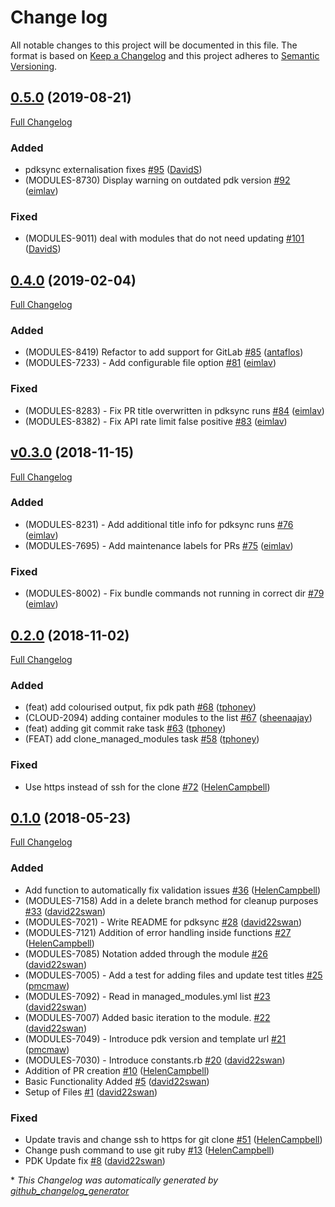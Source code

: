 # Change log

All notable changes to this project will be documented in this file. The format is based on [Keep a Changelog](http://keepachangelog.com/en/1.0.0/) and this project adheres to [Semantic Versioning](http://semver.org).

## [0.5.0](https://github.com/puppetlabs/pdksync/tree/0.5.0) (2019-08-21)

[Full Changelog](https://github.com/puppetlabs/pdksync/compare/0.4.0...0.5.0)

### Added

- pdksync externalisation fixes [\#95](https://github.com/puppetlabs/pdksync/pull/95) ([DavidS](https://github.com/DavidS))
- \(MODULES-8730\) Display warning on outdated pdk version [\#92](https://github.com/puppetlabs/pdksync/pull/92) ([eimlav](https://github.com/eimlav))

### Fixed

- \(MODULES-9011\) deal with modules that do not need updating [\#101](https://github.com/puppetlabs/pdksync/pull/101) ([DavidS](https://github.com/DavidS))

## [0.4.0](https://github.com/puppetlabs/pdksync/tree/0.4.0) (2019-02-04)

[Full Changelog](https://github.com/puppetlabs/pdksync/compare/v0.3.0...0.4.0)

### Added

- \(MODULES-8419\) Refactor to add support for GitLab [\#85](https://github.com/puppetlabs/pdksync/pull/85) ([antaflos](https://github.com/antaflos))
- \(MODULES-7233\) - Add configurable file option [\#81](https://github.com/puppetlabs/pdksync/pull/81) ([eimlav](https://github.com/eimlav))

### Fixed

- \(MODULES-8283\) - Fix PR title overwritten in pdksync runs [\#84](https://github.com/puppetlabs/pdksync/pull/84) ([eimlav](https://github.com/eimlav))
- \(MODULES-8382\) - Fix API rate limit false positive [\#83](https://github.com/puppetlabs/pdksync/pull/83) ([eimlav](https://github.com/eimlav))

## [v0.3.0](https://github.com/puppetlabs/pdksync/tree/v0.3.0) (2018-11-15)

[Full Changelog](https://github.com/puppetlabs/pdksync/compare/0.2.0...v0.3.0)

### Added

- \(MODULES-8231\) - Add additional title info for pdksync runs [\#76](https://github.com/puppetlabs/pdksync/pull/76) ([eimlav](https://github.com/eimlav))
- \(MODULES-7695\) - Add maintenance labels for PRs [\#75](https://github.com/puppetlabs/pdksync/pull/75) ([eimlav](https://github.com/eimlav))

### Fixed

- \(MODULES-8002\) - Fix bundle commands not running in correct dir [\#79](https://github.com/puppetlabs/pdksync/pull/79) ([eimlav](https://github.com/eimlav))

## [0.2.0](https://github.com/puppetlabs/pdksync/tree/0.2.0) (2018-11-02)

[Full Changelog](https://github.com/puppetlabs/pdksync/compare/0.1.0...0.2.0)

### Added

- \(feat\) add colourised output, fix pdk path [\#68](https://github.com/puppetlabs/pdksync/pull/68) ([tphoney](https://github.com/tphoney))
- \(CLOUD-2094\) adding container modules to the list [\#67](https://github.com/puppetlabs/pdksync/pull/67) ([sheenaajay](https://github.com/sheenaajay))
- \(feat\) adding git commit rake task [\#63](https://github.com/puppetlabs/pdksync/pull/63) ([tphoney](https://github.com/tphoney))
- \(FEAT\) add clone\_managed\_modules task [\#58](https://github.com/puppetlabs/pdksync/pull/58) ([tphoney](https://github.com/tphoney))

### Fixed

- Use https instead of ssh for the clone [\#72](https://github.com/puppetlabs/pdksync/pull/72) ([HelenCampbell](https://github.com/HelenCampbell))

## [0.1.0](https://github.com/puppetlabs/pdksync/tree/0.1.0) (2018-05-23)

[Full Changelog](https://github.com/puppetlabs/pdksync/compare/73bf282b297781bc26562bfb51b91b4f7b1632d1...0.1.0)

### Added

- Add function to automatically fix validation issues [\#36](https://github.com/puppetlabs/pdksync/pull/36) ([HelenCampbell](https://github.com/HelenCampbell))
- \(MODULES-7158\) Add in a delete branch method for cleanup purposes [\#33](https://github.com/puppetlabs/pdksync/pull/33) ([david22swan](https://github.com/david22swan))
- \(MODULES-7021\) - Write README for pdksync [\#28](https://github.com/puppetlabs/pdksync/pull/28) ([david22swan](https://github.com/david22swan))
- \(MODULES-7121\) Addition of error handling inside functions [\#27](https://github.com/puppetlabs/pdksync/pull/27) ([HelenCampbell](https://github.com/HelenCampbell))
- \(MODULES-7085\) Notation added through the module [\#26](https://github.com/puppetlabs/pdksync/pull/26) ([david22swan](https://github.com/david22swan))
- \(MODULES-7005\) - Add a test for adding files and update test titles [\#25](https://github.com/puppetlabs/pdksync/pull/25) ([pmcmaw](https://github.com/pmcmaw))
- \(MODULES-7092\) - Read in managed\_modules.yml list [\#23](https://github.com/puppetlabs/pdksync/pull/23) ([david22swan](https://github.com/david22swan))
- \(MODULES-7007\) Added basic iteration to the module. [\#22](https://github.com/puppetlabs/pdksync/pull/22) ([david22swan](https://github.com/david22swan))
- \(MODULES-7049\) - Introduce pdk version and template url [\#21](https://github.com/puppetlabs/pdksync/pull/21) ([pmcmaw](https://github.com/pmcmaw))
- \(MODULES-7030\) - Introduce constants.rb [\#20](https://github.com/puppetlabs/pdksync/pull/20) ([david22swan](https://github.com/david22swan))
- Addition of PR creation [\#10](https://github.com/puppetlabs/pdksync/pull/10) ([HelenCampbell](https://github.com/HelenCampbell))
- Basic Functionality Added [\#5](https://github.com/puppetlabs/pdksync/pull/5) ([david22swan](https://github.com/david22swan))
- Setup of Files [\#1](https://github.com/puppetlabs/pdksync/pull/1) ([david22swan](https://github.com/david22swan))

### Fixed

- Update travis and change ssh to https for git clone [\#51](https://github.com/puppetlabs/pdksync/pull/51) ([HelenCampbell](https://github.com/HelenCampbell))
- Change push command to use git ruby [\#13](https://github.com/puppetlabs/pdksync/pull/13) ([HelenCampbell](https://github.com/HelenCampbell))
- PDK Update fix [\#8](https://github.com/puppetlabs/pdksync/pull/8) ([david22swan](https://github.com/david22swan))



\* *This Changelog was automatically generated by [github_changelog_generator](https://github.com/github-changelog-generator/github-changelog-generator)*
